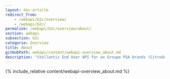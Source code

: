 ```yaml
---
layout: doc-article
redirect_from: 
    - /webapi/b2c/overview/
    - /webapi/b2c/
permalink: /webapi/b2c/overview/about/
section: webapi
subsection: b2c
categorie: Overview
title: About
gitHubPath: webapi/content/webapi-overview_about.md
description: "Stellantis End User API for ex Groupe PSA brands (Citroën, DS, Peugeot, Opel and Vauxhall) implements various endpoints to retrieve resources from your vehicle"
---
```


{% include_relative content/webapi-overview_about.md %}